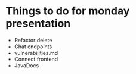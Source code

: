 # Things to do for monday presentation

- Refactor delete
- Chat endpoints
- vulnerabilities.md
- Connect frontend
- JavaDocs
